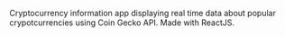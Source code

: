 Cryptocurrency information app displaying real time data about popular crypotcurrencies using Coin Gecko API.
Made with ReactJS.
